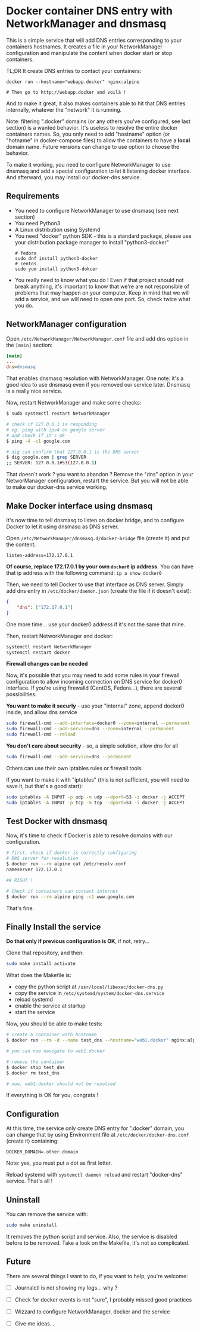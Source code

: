 # Docker container DNS entry with NetworkManager and dnsmasq

This is a simple service that will add DNS entries corresponding to your containers hostnames. 
It creates a file in your NetworkManager configuration and manipulate the content when docker start or stop containers.

TL;DR It create DNS entries to contact your containers:
```
docker run --hostname="webapp.docker" nginx:alpine

# Then go to http://webapp.docker and voilà !
```

And to make it great, it also makes containers able to hit that DNS entries internally, whatever the "network" it is running.

Note: filtering ".docker" domains (or any others you've configured, see last section) is a wanted behavior. It's useless to resolve the entire docker containers names. So, you only need to add "hostname" option (or "hotname" in docker-compose files) to allow the containers to have a **local** domain name. Future versions can change to use option to choose the behavior.

To make it working, you need to configure NetworkManager to use dnsmasq and add a special configuration to let it listening docker interface. And afterward, you may install our docker-dns service.

## Requirements

- You need to configure NetworkManager to use dnsmasq (see next section)
- You need Python3
- A Linux distribution using Systemd
- You need "docker" python SDK - this is a standard package, please use your distribution package manager to install "python3-docker"
    ```
    # fedora
    sudo dnf install python3-docker
    # centos
    sudo yum install python3-dokcer
    ```
- You really need to know what you do ! Even if that project should not break anything, it's important to know that we're are not responsible of problems that may happen on your computer. Keep in mind that we will add a service, and we will need to open one port. So, check twice what you do.


## NetworkManager configuration

Open `/etc/NetworkManager/NetworkManager.conf` file and add dns option in the `[main]` section:

```ini
[main]
...
dns=dnsmasq
```

That enables dnsmasq resolution with NetworkManager. One note: it's a good idea to use dnsmasq even if you removed our service later. Dnsmasq is a really nice service.

Now, restart NetworkManager and make some checks:

```bash
$ sudo systemctl restart NetworkManager

# check if 127.0.0.1 is responding
# eg. ping with ipv4 on google server
# and check if it's ok
$ ping -4 -c1 google.com

# dig can confirm that 127.0.0.1 is the DNS server
$ dig google.com | grep SERVER
;; SERVER: 127.0.0.1#53(127.0.0.1)
```

That doesn't work ? you want to abandon ? Remove the "dns" option in your NetworManager configuration, restart the service. But you will not be able to make our docker-dns service working.

## Make Docker interface using dnsmasq

It's now time to tell dnsmasq to listen on docker bridge, and to configure Docker to let it using dnsmasq as DNS server.

Open `/etc/NetworkManager/dnsmasq.d/docker-bridge` file (create it) and put the content:

```
listen-address=172.17.0.1
```

**Of course, replace 172.17.0.1 by your own `docker0` ip address.**
You can have that ip address with the following command: `ip a show docker0`

Then, we need to tell Docker to use that interface as DNS server. 
Simply add dns entry in `/etc/docker/daemon.json` (create the file if it doesn't exist):

```json
{
	"dns": ["172.17.0.1"]
}
```

One more time... use your docker0 address if it's not the same that mine.

Then, restart NetworkManager and docker:

```bash
systemctl restart NetworkManager
systemctl restart docker
```

**Firewall changes can be needed**

Now, it's possible that you may need to add some rules in your firewall configuration to allow incoming connection on DNS service for docker0 interface. 
If you're using firewalld (CentOS, Fedora...), there are several possibilities.

**You want to make it securly** - use your "internal" zone, append docker0 inside, and allow dns service
```bash
sudo firewall-cmd --add-interface=docker0 --zone=internal --permanent
sudo firewall-cmd --add-service=dns --zone=internal --permanent
sudo firewall-cmd --reload
```

**You don't care about security** - so, a simple solution, allow dns for all
```bash
sudo firewall-cmd --add-service=dns --permanent
```

Others can use their own iptables rules or firewall tools.


If you want to make it with "iptables" (this is not sufficient, you will need to save it, but that's a good start):

```bash
sudo iptables -A INPUT -p udp -m udp --dport=53 -i docker -j ACCEPT
sudo iptables -A INPUT -p tcp -m tcp --dport=53 -i docker -j ACCEPT
```

## Test Docker with dnsmasq

Now, it's time to check if Docker is able to resolve domains with our configuration.

```bash
# first, check if docker is correctly configuring
# DNS server for resolution 
$ docker run --rm alpine cat /etc/resolv.conf
nameserver 172.17.0.1

## RIGHT !

# Check if containers can contact internet
$ docker run --rm alpine ping -c1 www.google.com
```

That's fine.


## Finally Install the service

**Do that only if previous configuration is OK**, if not, retry...

Clone that repository, and then:

```bash
sudo make install activate
```

What does the Makefile is:

- copy the python script at `/usr/local/libexec/docker-dns.py`
- copy the service in `/etc/systemd/system/docker-dns.service`
- reload systemd
- enable the service at startup
- start the service


Now, you should be able to make tests:

```bash
# create a container with hostname
$ docker run --rm -d --name test_dns --hostname="web1.docker" nginx:alpine

# you can now navigate to web1.docker

# remove the container
$ docker stop test_dns
$ docker rm test_dns

# now, web1.docker should not be resolved
```

If everything is OK for you, congrats !


## Configuration

At this time, the service only create DNS entry for ".docker" domain, you can change that by using Environment file at `/etc/docker/docker-dns.conf` (create it) containing:

```
DOCKER_DOMAIN=.other.domain
```

Note: yes, you must put a dot as first letter.

Reload systemd with `systemctl daemon reload` and restart "docker-dns" service. That's all !


## Uninstall

You can remove the service with:

```bash
sudo make uninstall
```

It removes the python script and service. Also, the service is disabled before to be removed. Take a look on the Makefile, it's not so complicated.


## Future

There are several things I want to do, if you want to help, you're welcome:

- [ ] Journalctl is not showing my logs... why ?
- [ ] Check for docker events is not "sure", I probably missed good practices
- [ ] Wizzard to configure NetworkManager, docker and the service
- [ ] Give me ideas...



